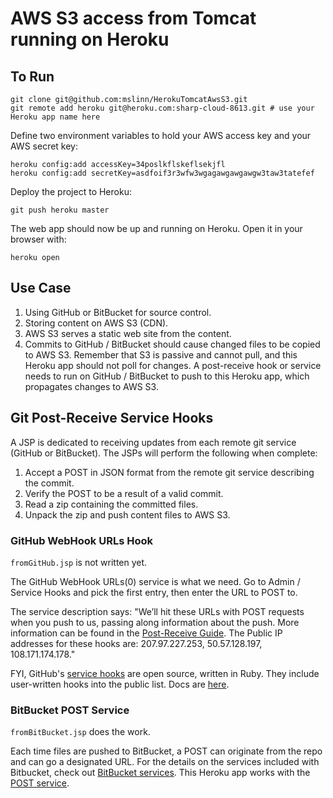 # AWS S3 access from Tomcat running on Heroku #

## To Run ##

    git clone git@github.com:mslinn/HerokuTomcatAwsS3.git
    git remote add heroku git@heroku.com:sharp-cloud-8613.git # use your Heroku app name here


Define two environment variables to hold your AWS access key and your AWS secret key:

    heroku config:add accessKey=34poslkflskeflsekjfl
    heroku config:add secretKey=asdfoif3r3wfw3wgagawgawgawgw3taw3tatefef

Deploy the project to Heroku:

    git push heroku master

The web app should now be up and running on Heroku. Open it in your browser with:

    heroku open

## Use Case ##
 1. Using GitHub or BitBucket for source control.
 2. Storing content on AWS S3 (CDN).
 3. AWS S3 serves a static web site from the content.
 4. Commits to GitHub / BitBucket should cause changed files to be copied to AWS S3. Remember that S3 is
passive and cannot pull, and this Heroku app should not poll for changes. A post-receive hook or service
needs to run on GitHub / BitBucket to push to this Heroku app, which propagates changes to AWS S3.

## Git Post-Receive Service Hooks ##
A JSP is dedicated to receiving updates from each remote git service (GitHub or BitBucket).
The JSPs will perform the following when complete:

 1. Accept a POST in JSON format from the remote git service describing the commit.
 2. Verify the POST to be a result of a valid commit.
 3. Read a zip containing the committed files.
 4. Unpack the zip and push content files to AWS S3.

### GitHub WebHook URLs Hook ###
`fromGitHub.jsp` is not written yet.

The GitHub WebHook URLs(0) service is what we need.
Go to Admin / Service Hooks and pick the first entry, then enter the URL to POST to.

The service description says:
"We’ll hit these URLs with POST requests when you push to us, passing along information about the push.
More information can be found in the [Post-Receive Guide](http://help.github.com/post-receive-hooks/).
The Public IP addresses for these hooks are: 207.97.227.253, 50.57.128.197, 108.171.174.178."

FYI, GitHub's [service hooks](https://github.com/mslinn/HerokuTomcatAwsS3/admin/hooks) are open source, written in Ruby.
They include user-written hooks into the public list.
Docs are [here](https://github.com/github/github-services).

### BitBucket POST Service ###
`fromBitBucket.jsp` does the work.

Each time files are pushed to BitBucket, a POST can originate from the repo and can go a designated URL.
For the details on the services included with Bitbucket, check out [BitBucket services](https://confluence.atlassian.com/display/BITBUCKET/Managing+bitbucket+Services).
This Heroku app works with the [POST service](https://confluence.atlassian.com/display/BITBUCKET/Setting+Up+the+bitbucket+POST+Service).
